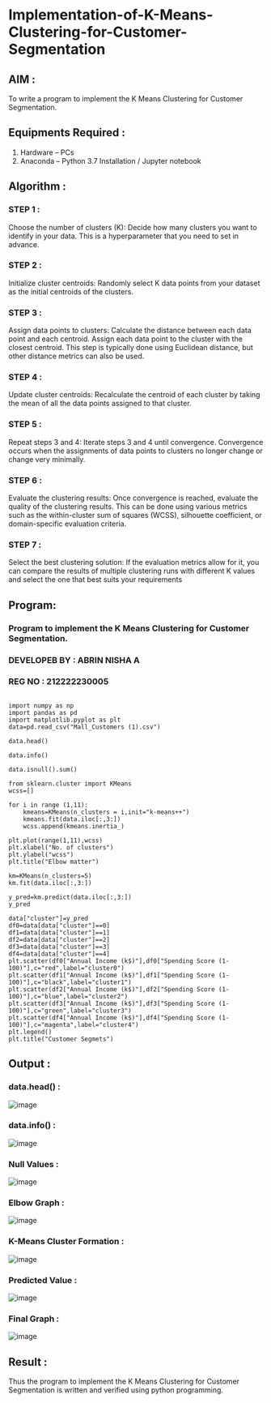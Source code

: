 # Implementation-of-K-Means-Clustering-for-Customer-Segmentation

## AIM :

To write a program to implement the K Means Clustering for Customer Segmentation.

## Equipments Required :

1. Hardware – PCs
2. Anaconda – Python 3.7 Installation / Jupyter notebook

## Algorithm :

### STEP 1 :

Choose the number of clusters (K): Decide how many clusters you want to identify in your data. This is a hyperparameter that you need to set in advance.

### STEP 2 :

Initialize cluster centroids: Randomly select K data points from your dataset as the initial centroids of the clusters.

### STEP 3 :

Assign data points to clusters: Calculate the distance between each data point and each centroid. Assign each data point to the cluster with the closest centroid. This step is typically done using Euclidean distance, but other distance metrics can also be used.

### STEP 4 :

Update cluster centroids: Recalculate the centroid of each cluster by taking the mean of all the data points assigned to that cluster.

### STEP 5 :

Repeat steps 3 and 4: Iterate steps 3 and 4 until convergence. Convergence occurs when the assignments of data points to clusters no longer change or change very minimally.

### STEP 6 :

Evaluate the clustering results: Once convergence is reached, evaluate the quality of the clustering results. This can be done using various metrics such as the within-cluster sum of squares (WCSS), silhouette coefficient, or domain-specific evaluation criteria.

### STEP 7 :

Select the best clustering solution: If the evaluation metrics allow for it, you can compare the results of multiple clustering runs with different K values and select the one that best suits your requirements




## Program:

### Program to implement the K Means Clustering for Customer Segmentation.
### DEVELOPEB BY : ABRIN NISHA A
### REG NO : 212222230005

```

import numpy as np
import pandas as pd
import matplotlib.pyplot as plt
data=pd.read_csv("Mall_Customers (1).csv")

data.head()

data.info()

data.isnull().sum()

from sklearn.cluster import KMeans
wcss=[]

for i in range (1,11):
    kmeans=KMeans(n_clusters = i,init="k-means++")
    kmeans.fit(data.iloc[:,3:])
    wcss.append(kmeans.inertia_)

plt.plot(range(1,11),wcss)
plt.xlabel("No. of clusters")
plt.ylabel("wcss")
plt.title("Elbow matter")

km=KMeans(n_clusters=5)
km.fit(data.iloc[:,3:])

y_pred=km.predict(data.iloc[:,3:])
y_pred

data["cluster"]=y_pred
df0=data[data["cluster"]==0]
df1=data[data["cluster"]==1]
df2=data[data["cluster"]==2]
df3=data[data["cluster"]==3]
df4=data[data["cluster"]==4]
plt.scatter(df0["Annual Income (k$)"],df0["Spending Score (1-100)"],c="red",label="cluster0")
plt.scatter(df1["Annual Income (k$)"],df1["Spending Score (1-100)"],c="black",label="cluster1")
plt.scatter(df2["Annual Income (k$)"],df2["Spending Score (1-100)"],c="blue",label="cluster2")
plt.scatter(df3["Annual Income (k$)"],df3["Spending Score (1-100)"],c="green",label="cluster3")
plt.scatter(df4["Annual Income (k$)"],df4["Spending Score (1-100)"],c="magenta",label="cluster4")
plt.legend()
plt.title("Customer Segmets")
```

## Output :

### data.head() :

![image](https://github.com/Abrinnisha6/Implementation-of-K-Means-Clustering-for-Customer-Segmentation/assets/118889454/bae75e26-4d77-42d2-8c96-821e1c12526f)

### data.info() :

![image](https://github.com/Abrinnisha6/Implementation-of-K-Means-Clustering-for-Customer-Segmentation/assets/118889454/27f98e60-678b-4c6b-91e8-af987144f8aa)


### Null Values :

![image](https://github.com/Abrinnisha6/Implementation-of-K-Means-Clustering-for-Customer-Segmentation/assets/118889454/eab8a0ef-7ccc-4c14-9762-108c6069d45e)

### Elbow Graph :

![image](https://github.com/Abrinnisha6/Implementation-of-K-Means-Clustering-for-Customer-Segmentation/assets/118889454/034a80f5-5ade-49f2-bdd0-7b32ae1aba22)


### K-Means Cluster Formation :

![image](https://github.com/Abrinnisha6/Implementation-of-K-Means-Clustering-for-Customer-Segmentation/assets/118889454/dba43779-8573-403a-8f29-40155432d81f)

 
### Predicted Value :

![image](https://github.com/Abrinnisha6/Implementation-of-K-Means-Clustering-for-Customer-Segmentation/assets/118889454/d5091df5-086c-441f-9b6c-89992c8d8a64)

### Final Graph :

![image](https://github.com/Abrinnisha6/Implementation-of-K-Means-Clustering-for-Customer-Segmentation/assets/118889454/82be4a8d-d8d6-4c0e-a4fe-86336dd60ffd)


## Result :

Thus the program to implement the K Means Clustering for Customer Segmentation is written and verified using python programming.
